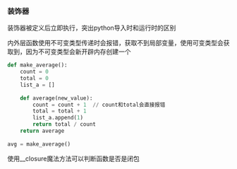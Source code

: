### 装饰器

装饰器被定义后立即执行，突出python导入时和运行时的区别

内外层函数使用不可变类型传递时会报错，获取不到局部变量，使用可变类型会获取到，因为不可变类型会新开辟内存创建一个

```python
def make_average():
    count = 0
    total = 0
    list_a = []
    
    def average(new_value):
        count = count + 1  // count和total会直接报错
        total = total + 1
        list_a.append(1)
        return total / count
    return average
    
avg = make_average()
```

使用__closure魔法方法可以判断函数是否是闭包